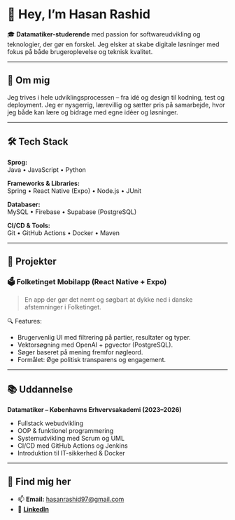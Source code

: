 # 👋 Hey, I’m Hasan Rashid

🎓 **Datamatiker-studerende** med passion for softwareudvikling og teknologier, der gør en forskel. Jeg elsker at skabe digitale løsninger med fokus på både brugeroplevelse og teknisk kvalitet.

---

## 💼 Om mig

Jeg trives i hele udviklingsprocessen – fra idé og design til kodning, test og deployment. Jeg er nysgerrig, lærevillig og sætter pris på samarbejde, hvor jeg både kan lære og bidrage med egne idéer og løsninger.

---

## 🛠️ Tech Stack

**Sprog:**  
Java • JavaScript • Python

**Frameworks & Libraries:**  
Spring • React Native (Expo) • Node.js • JUnit

**Databaser:**  
MySQL • Firebase • Supabase (PostgreSQL)

**CI/CD & Tools:**  
Git • GitHub Actions • Docker • Maven

---

## 🚀 Projekter

### 🗳️ Folketinget Mobilapp (React Native + Expo)
> En app der gør det nemt og søgbart at dykke ned i danske afstemninger i Folketinget.  

🔍 Features:
- Brugervenlig UI med filtrering på partier, resultater og typer.
- Vektorsøgning med OpenAI + pgvector (PostgreSQL).
- Søger baseret på mening fremfor nøgleord.
- Formålet: Øge politisk transparens og engagement.

---

## 📚 Uddannelse

**Datamatiker – Københavns Erhvervsakademi (2023–2026)**  
- Fullstack webudvikling  
- OOP & funktionel programmering  
- Systemudvikling med Scrum og UML  
- CI/CD med GitHub Actions og Jenkins  
- Introduktion til IT-sikkerhed & Docker

---

## 🔗 Find mig her

- 📫 **Email:** hasanrashid97@gmail.com  
- 🔗 [**LinkedIn**](https://linkedin.com/in/hasanrashid-059943289/)  
